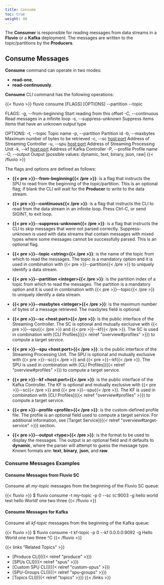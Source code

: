 ```yaml
---
title: Consume
toc: true
weight: 40
---
```



The __Consumer__ is responsible for reading messages from data streams in a __Fluvio__ or a __Kafka__ deployment. The messages are written to the topic/partitions by the __Producers__.


## Consume Messages

__Consume__ command can operate in two modes:

* __read-one__,
* __read-continuously__.

__Consume__ CLI command has the following operations: 

{{< fluvio >}}
fluvio consume [FLAGS] [OPTIONS] --partition <integer> --topic <string>

FLAGS:
    -g, --from-beginning      Start reading from this offset
    -C, --continuous          Read messages in a infinite loop
    -s, --suppress-unknown    Suppress items items that have an unknown output type

OPTIONS:
    -t, --topic <string>         Topic name
    -p, --partition <integer>    Partition id
    -b, --maxbytes <integer>     Maximum number of bytes to be retrieved
    -c, --sc <host:port>         Address of Streaming Controller
    -u, --spu <host:port>        Address of Streaming Processing Unit
    -k, --kf <host:port>         Address of Kafka Controller
    -P, --profile <profile>      Profile name
    -O, --output <type>          Output [possible values: dynamic, text, binary, json, raw]
{{< /fluvio >}}

The flags and options are defined as follows:

* <strong>{{< pre >}}--from-beginning{{< /pre >}}</strong>: is a flag that instructs the SPU to read from the beginning of the topic/partition. This is an optional flag; if blank the CLI will wait for the __Producer__ to write to the data stream.

* <strong>{{< pre >}}--continuous{{< /pre >}}</strong>: is a flag that instructs the CLI to read from the data stream in an infinite loop. Press Ctrl-C, or send SIGINT, to exit loop.

* <strong>{{< pre >}}--suppress-unknown{{< /pre >}}</strong>: is a flag that instructs the CLI to skip messages that were not parsed correctly. Suppress-unknown is used with data streams that contain messages with mixed types where some messages cannot be successfully parsed. This is an optional flag.

* <strong>{{< pre >}}--topic &lt;string&gt;{{< /pre >}}</strong>:
is the name of the topic from which to read the messages. The topic is a mandatory option and it is used in combination with {{< pre >}}--partition{{< /pre >}} to uniquely identify a data stream.

* <strong>{{< pre >}}--partition &lt;integer&gt;{{< /pre >}}</strong>:
is the partition index of a topic from which to read the messages. The partition is a mandatory option and it is used in combination with {{< pre >}}--topic{{< /pre >}} to uniquely identify a data stream.

* <strong>{{< pre >}}--maxbytes &lt;integer&gt;{{< /pre >}}</strong>:
is the maximum number of bytes of a message retrieved. The maxbytes field is optional.

* <strong>{{< pre >}}--sc &lt;host:port&gt;{{< /pre >}}</strong>:
is the public interface of the Streaming Controller. The SC is optional and mutually exclusive with {{< pre >}}--spu{{< /pre >}} and {{< pre >}}--kf{{< /pre >}}. The SC is used in combination with [CLI Profiles]({{< relref "overview#profiles" >}}) to compute a target service.

* <strong>{{< pre >}}--spu &lt;host:port&gt;{{< /pre >}}</strong>:
is the public interface of the Streaming Processing Unit. The SPU is optional and mutually exclusive with {{< pre >}}--sc{{< /pre >}} and {{< pre >}}--kf{{< /pre >}}. The SPU is used in combination with [CLI Profiles]({{< relref "overview#profiles" >}}) to compute a target service.

* <strong>{{< pre >}}--kf &lt;host:port&gt;{{< /pre >}}</strong>:
is the public interface of the Kafka Controller. The KF is optional and mutually exclusive with {{< pre >}}--sc{{< /pre >}} and {{< pre >}}--spu{{< /pre >}}. The KF is used in combination with [CLI Profiles]({{< relref "overview#profiles" >}}) to compute a target service.

* <strong>{{< pre >}}--profile &lt;profile&gt;{{< /pre >}}</strong>:
is the custom-defined profile file. The profile is an optional field used to compute a target service. For additional information, see [Target Service]({{< relref "overview#target-service" >}}) section.

* <strong>{{< pre >}}--output &lt;type&gt;{{< /pre >}}</strong>:
is the format to be used to display the messages. The output is an optional field and it defaults to __dynamic__, where the parser will attempt to guess the message type. Known formats are: __text__, __binary__, __json__, and __raw__.


### Consume Messages Examples 

#### Consume Messages from Fluvio SC

Consume all _my-topic_  messages from the beginning of the Fluvio SC queue:

{{< fluvio >}}
$ fluvio consume -t my-topic -p 0 --sc `SC`:9003 -g
hello world
test
hello World!
one 
two
three
{{< /fluvio >}}


#### Consume Messages for Kafka

Consume all _kf-topic_  messages from the beginning of the Kafka queue:

{{< fluvio >}}
$ fluvio consume -t kf-topic -p 0 --kf 0.0.0.0:9092 -g
Hello World
one
two
three
^C
{{< /fluvio >}}



{{< links "Related Topics" >}}
* [Produce CLI]({{< relref "produce" >}})
* [SPUs CLI]({{< relref "spus" >}})
* [Custom SPU CLI]({{< relref "custom-spus" >}})
* [SPU-Groups CLI]({{< relref "spu-groups" >}})
* [Topics CLI]({{< relref "topics" >}})
{{< /links >}}